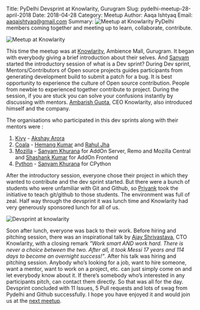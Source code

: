Title: PyDelhi Devsprint at Knowlarity, Gurugram 
Slug: pydelhi-meetup-28-april-2018 
Date: 2018-04-28 
Category: Meetup 
Author: Aaqa Ishtyaq 
Email: aaqaishtyaq@gmail.com
Summary: ![Meetup at Knowlarity]({filename}/images/pydelhi-28-04-18-1.jpg) PyDelhi members coming together and meeting up to learn, collaborate, contribute.

![Meetup at Knowlarity]({filename}/images/pydelhi-28-04-18-1.jpg)

This time the meetup was at [Knowlarity](https://twitter.com/knowlarity), Ambience Mall, Gurugram. It began with everybody giving a brief introduction about their selves. And [Sanyam](https://twitter.com/ErSanyamKhurana) started the introductory session of what is a Dev sprint? During Dev sprint, Mentors/Contributors of Open source projects guides participants from generating development build to submit a patch for a bug. It is best opportunity to experience the culture of Open source contribution. People from newbie to experienced together contribute to project. During the session, if you are stuck you can solve your confusions instantly by discussing with mentors. [Ambarish Gupta](https://twitter.com/ambarishKnow), CEO Knowlarity, also introduced himself and the company.

The organisations who participated in this dev sprints along with their mentors were  :
1. [Kivy](https://kivy.org) - [Akshay Arora](https://github.com/akshayaurora)
2. [Coala](https://coala.io) - [Hemang Kumar](https://github.com/hemangsk) and [Rahul Jha](https://github.com/rj722)
3. [Mozilla](https://mozilla.org) - [Sanyam Khurana](https://github.com/curiouslearner) for AddOn Server, Remo and Mozilla Central and [Shashank Kumar](https://github.com/realslimshanky) for AddOn Frontend
4. [Python](https://python.org) - [Sanyam Khurana](https://github.com/curiouslearner) for CPython 
 

After the introductory session, everyone chose their project in which they wanted to contribute and the dev sprint started. But there were a bunch of students who were unfamiliar with Git and Github, so [Priyank](https://twitter.com/priyankt68) took the initiative to teach git/github to those students. 
The environment was full of zeal. Half way through the devsprint it was lunch time and Knowlarity had very generously sponsored lunch for all of us.

![Devsprint at knowlarity]({filename}/images/pydelhi-28-04-18-2.jpg)

Soon after lunch, everyone was back to their work. Before hiring and pitching session, there was an inspirational talk by [Ajay Shrivastava](https://twitter.com/ajayshr), CTO Knowlarity, with a closing remark _"Work smart AND work hard. There is never a choice between the two. After all, it took Messi 17 years and 114 days to become an overnight success!"_. After his talk was hiring and pitching session. Anybody who’s looking for a job, want to hire someone, want a mentor, want to work on a project, etc. can just simply come on and let everybody know about it. If there’s somebody who’s interested in any participants pitch, can contact them directly.
So that was all for the day. Devsprint concluded with 11 Issues, 5 Pull requests and lots of swag from Pydelhi and Github successfully. I hope you have enjoyed it and would join us at the [next meetup](https://www.meetup.com/pydelhi/).

